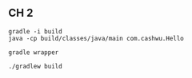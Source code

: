 
## CH 2

```shell
gradle -i build
java -cp build/classes/java/main com.cashwu.Hello 
```

```shell
gradle wrapper

./gradlew build
```